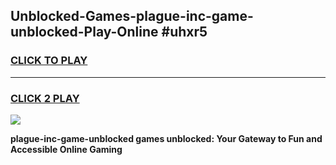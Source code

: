 
## Unblocked-Games-plague-inc-game-unblocked-Play-Online #uhxr5
<h3>
<a href="https://news.freeplayer.one?title=plague-inc-game-unblocked&ref=3">CLICK TO PLAY</a></h3>
<hr>

<h3>
<a href="https://news.freeplayer.one?title=plague-inc-game-unblocked&ref=3">CLICK 2 PLAY</a>
  
</h3>

<a href="https://news.freeplayer.one?title=plague-inc-game-unblocked&ref=3"><img src="https://clearcache.store/games.png"></a>


**plague-inc-game-unblocked games unblocked: Your Gateway to Fun and Accessible Online Gaming**
